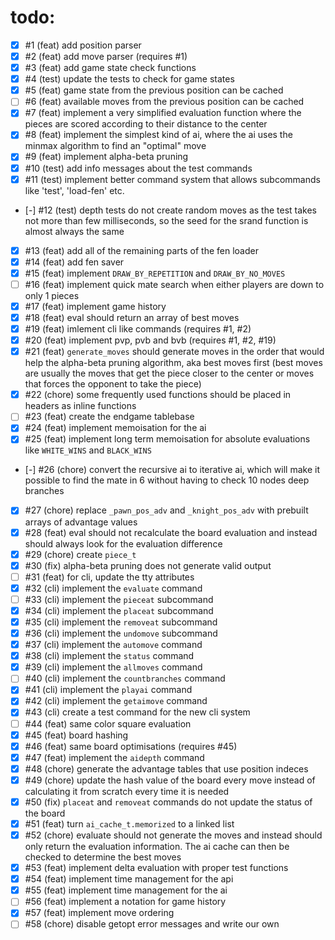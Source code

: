 # todo:
- [x] #1   (feat) add position parser
- [x] #2   (feat) add move parser (requires #1)
- [x] #3   (feat) add game state check functions
- [x] #4   (test) update the tests to check for game states
- [x] #5   (feat) game state from the previous position can be cached
- [ ] #6   (feat) available moves from the previous position can be cached
- [x] #7   (feat) implement a very simplified evaluation function where the pieces are scored according to their distance to the center
- [x] #8   (feat) implement the simplest kind of ai, where the ai uses the minmax algorithm to find an "optimal" move
- [x] #9   (feat) implement alpha-beta pruning
- [x] #10  (test) add info messages about the test commands
- [x] #11  (test) implement better command system that allows subcommands like 'test', 'load-fen' etc.
- [-] #12  (test) depth tests do not create random moves as the test takes not more than few milliseconds, so the seed for the srand function is almost always the same
- [x] #13  (feat) add all of the remaining parts of the fen loader
- [x] #14  (feat) add fen saver
- [x] #15  (feat) implement `DRAW_BY_REPETITION` and `DRAW_BY_NO_MOVES`
- [ ] #16  (feat) implement quick mate search when either players are down to only 1 pieces
- [x] #17  (feat) implement game history
- [x] #18  (feat) eval should return an array of best moves
- [x] #19  (feat) imlement cli like commands (requires #1, #2)
- [x] #20  (feat) implement pvp, pvb and bvb (requires #1, #2, #19)
- [x] #21  (feat) `generate_moves` should generate moves in the order that would help the alpha-beta pruning algorithm, aka best moves first (best moves are usually the moves that get the piece closer to the center or moves that forces the opponent to take the piece)
- [x] #22  (chore) some frequently used functions should be placed in headers as inline functions
- [ ] #23  (feat) create the endgame tablebase
- [x] #24  (feat) implement memoisation for the ai
- [x] #25  (feat) implement long term memoisation for absolute evaluations like `WHITE_WINS` and `BLACK_WINS`
- [-] #26  (chore) convert the recursive ai to iterative ai, which will make it possible to find the mate in 6 without having to check 10 nodes deep branches
- [x] #27  (chore) replace `_pawn_pos_adv` and `_knight_pos_adv` with prebuilt arrays of advantage values
- [x] #28  (feat) eval should not recalculate the board evaluation and instead should always look for the evaluation difference
- [x] #29  (chore) create `piece_t`
- [x] #30  (fix) alpha-beta pruning does not generate valid output
- [ ] #31  (feat) for cli, update the tty attributes
- [x] #32  (cli) implement the `evaluate` command
- [ ] #33  (cli) implement the `pieceat` subcommand
- [x] #34  (cli) implement the `placeat` subcommand
- [x] #35  (cli) implement the `removeat` subcommand
- [x] #36  (cli) implement the `undomove` subcommand
- [x] #37  (cli) implement the `automove` command
- [x] #38  (cli) implement the `status` command
- [x] #39  (cli) implement the `allmoves` command
- [ ] #40  (cli) implement the `countbranches` command
- [x] #41  (cli) implement the `playai` command
- [x] #42  (cli) implement the `getaimove` command
- [x] #43  (cli) create a test command for the new cli system
- [ ] #44  (feat) same color square evaluation
- [x] #45  (feat) board hashing
- [x] #46  (feat) same board optimisations (requires #45)
- [x] #47  (feat) implement the `aidepth` command
- [x] #48  (chore) generate the advantage tables that use position indeces
- [x] #49  (chore) update the hash value of the board every move instead of calculating it from scratch every time it is needed
- [x] #50  (fix) `placeat` and `removeat` commands do not update the status of the board
- [x] #51  (feat) turn `ai_cache_t.memorized` to a linked list
- [x] #52  (chore) evaluate should not generate the moves and instead should only return the evaluation information. The ai cache can then be checked to determine the best moves
- [x] #53  (feat) implement delta evaluation with proper test functions
- [x] #54  (feat) implement time management for the api
- [x] #55  (feat) implement time management for the ai
- [ ] #56  (feat) implement a notation for game history
- [x] #57  (feat) implement move ordering
- [ ] #58  (chore) disable getopt error messages and write our own
